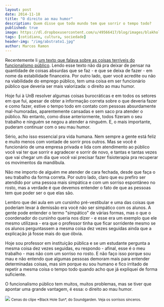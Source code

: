 ```yaml
---
layout: post
date: 2014-11-18
title: "O direito ao mau humor"
description: Quem disse que todo mundo tem que sorrir o tempo todo?
published: true
image: https://dl.dropboxusercontent.com/u/49566417/blog/images/blakhole.jpg
tags: [cotidiano, cultura, sociedade]
header-img: "/img/abstrato1.jpg"
author: Marcos Ramon
---
```


Recentemente li [um texto que falava sobre as coisas terríveis do funcionalismo público](https://medium.com/brasil/10-motivos-pelos-quais-ter-um-emprego-publico-pode-ser-uma-fria-f4e8d0fe09c5). Lendo esse texto não dá pra deixar de pensar na quantidade de coisas absurdas que se faz - e que se deixa de fazer - em nome da estabilidade financeira.
Por outro lado, quer você acredite ou não na viabilidade do emprego público, tem uma coisa em ser funcionário público que deveria ser mais valorizada: o direito ao mau humor.

Hoje fui à UnB resolver algumas coisas burocráticas e em todos os setores em que fui, apesar de obter a informação correta sobre o que deveria fazer e como fazer, estive o tempo todo em contato com pessoas absurdamente mal-humoradas, aparentemente cansadas e sem saco pra atender o público. No entanto, como disse anteriormente, todos fizeram o seu trabalho e ninguém se negou a atender a ninguém. E, o mais importante, puderam continuar com o seu mau humor.

Sério, acho isso essencial pra vida humana. Nem sempre a gente está feliz e muito menos com vontade de sorrir pros outros. Mas se você é funcionário de uma empresa privada e lida com atendimento ao público você vai ter que sorrir e agradecer e sorrir de novo, e tantas e tantas vezes que vai chegar um dia que você vai precisar fazer fisioterapia pra recuperar os movimentos da mandíbula.

Não me importo de alguém me atender de cara fechada, desde que faça o seu trabalho da forma correta. Por outro lado, claro que eu prefiro ser atendido por uma pessoa mais simpática e com um sorriso espontâneo no rosto, mas a verdade é que devemos entender o fato de que as pessoas tem que poder ser o que elas são.

Lembro que dei aula em um cursinho pré-vestibular e uma das coisas que poderiam levar à demissão era você não ser simpático com os alunos. A gente pode entender o termo "simpático" de várias formas, mas o que o coordenador do cursinho queria nos dizer - e esse era um exemplo que ele mesmo utilizava - era que o professor tinha que ficar sorridente mesmo se os alunos perguntassem a mesma coisa dez vezes seguidas ainda que a explicação já fosse mais do que óbvia.

Hoje sou professor em instituição pública e se um estudante pergunta a mesma coisa dez vezes seguidas, eu respondo - afinal, esse é o meu trabalho - mas não com um sorriso no rosto. E não faço isso porque sou mau e não entendo que algumas pessoas demoram mais para entender determinadas coisas, mas sim porque eu sou humano e fico irritado de repetir a mesma coisa o tempo todo quando acho que já expliquei de forma suficiente.

O funcionalismo público tem muitos, muitos problemas, mas se tiver que apontar uma grande vantagem, é essa: o direito ao mau humor.

<img src="https://dl.dropboxusercontent.com/u/49566417/blog/images/blakhole.jpg">
<small>Cenas do clipe *Black Hole Sun*, do Soundgarden. Veja os sorrisos sinceros.</small>
